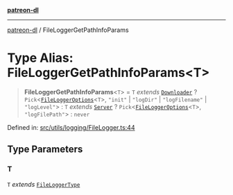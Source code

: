 [**patreon-dl**](../README.md)

***

[patreon-dl](../README.md) / FileLoggerGetPathInfoParams

# Type Alias: FileLoggerGetPathInfoParams\<T\>

> **FileLoggerGetPathInfoParams**\<`T`\> = `T` *extends* [`Downloader`](../enumerations/FileLoggerType.md#downloader) ? `Pick`\<[`FileLoggerOptions`](FileLoggerOptions.md)\<`T`\>, `"init"` \| `"logDir"` \| `"logFilename"` \| `"logLevel"`\> : `T` *extends* [`Server`](../enumerations/FileLoggerType.md#server) ? `Pick`\<[`FileLoggerOptions`](FileLoggerOptions.md)\<`T`\>, `"logFilePath"`\> : `never`

Defined in: [src/utils/logging/FileLogger.ts:44](https://github.com/patrickkfkan/patreon-dl/blob/4dbe5b7f9bc86c654049194392d94f0aeefc44c0/src/utils/logging/FileLogger.ts#L44)

## Type Parameters

### T

`T` *extends* [`FileLoggerType`](../enumerations/FileLoggerType.md)
